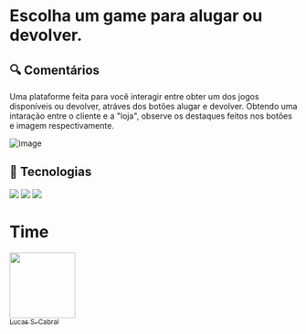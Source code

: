 <h1> Escolha um game para alugar ou devolver. </h1>

<h2> 🔍 Comentários </h2>
<p> Uma plataforme feita para você interagir entre obter um dos jogos disponíveis ou devolver, atráves dos botões alugar e devolver. Obtendo uma intaração entre o cliente e a "loja", observe os destaques feitos nos botões e imagem respectivamente.</p>

![image](https://github.com/LucasCabra7/Games/assets/155683708/1e748792-f704-4b87-a2b0-10f4fe8be3ca)

##

## 🚀 Tecnologias
<div>
  <img src="https://img.shields.io/badge/HTML-239120?style=for-the-badge&logo=html5&logoColor=white">
  <img src="https://img.shields.io/badge/CSS-239120?&style=for-the-badge&logo=css3&logoColor=white">
  <img src="https://img.shields.io/badge/JavaScript-F7DF1E?style=for-the-badge&logo=javascript&logoColor=black">
</div>

# Time

 [<img loading="lazy" src="https://avatars.githubusercontent.com/u/155683708?v=4" width=115><br><sub>Lucas S. Cabral</sub>](https://github.com/LucasCabra7)
